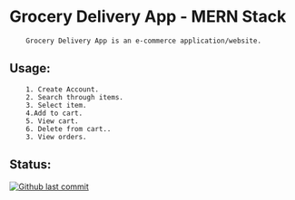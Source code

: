 # Grocery Delivery App - MERN Stack

        Grocery Delivery App is an e-commerce application/website.

## Usage:

        1. Create Account.
        2. Search through items.
        3. Select item.
        4.Add to cart.
        5. View cart.
        6. Delete from cart..
        3. View orders.

## Status:

[![ Github last commit](http://inch-ci.org/github/last-commit/xjr007/grocery-delivery.svg?branch=master)](http://inch-ci.org/xjr007/grocery-delivery)
